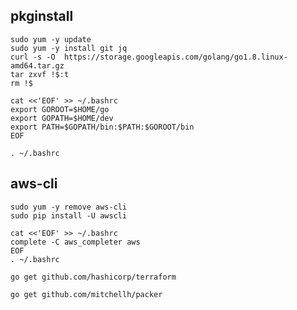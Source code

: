 pkginstall
----------

```
sudo yum -y update 
sudo yum -y install git jq
curl -s -O  https://storage.googleapis.com/golang/go1.8.linux-amd64.tar.gz
tar zxvf !$:t
rm !$
```
```
cat <<'EOF' >> ~/.bashrc
export GOROOT=$HOME/go
export GOPATH=$HOME/dev
export PATH=$GOPATH/bin:$PATH:$GOROOT/bin
EOF

. ~/.bashrc
```


aws-cli
----------
```
sudo yum -y remove aws-cli
sudo pip install -U awscli
```

```
cat <<'EOF' >> ~/.bashrc
complete -C aws_completer aws
EOF
. ~/.bashrc
```


```
go get github.com/hashicorp/terraform
```

```
go get github.com/mitchellh/packer
```
